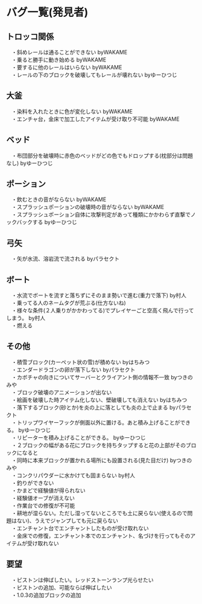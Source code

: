 # バグ一覧(発見者)  

## トロッコ関係  
　・斜めレールは通ることができない       byWAKAME  
　・乗ると勝手に動き始める       byWAKAME  
　・要するに他のレールはいらない        byWAKAME  
　・レールの下のブロックを破壊してもレールが壊れない      byゆーひつじ  
## 大釜  
　・染料を入れたときに色が変化しない      byWAKAME  
　・エンチャ台，金床で加工したアイテムが受け取り不可能     byWAKAME  
## ベッド  
　・布団部分を破壊時に赤色のベッドがどの色でもドロップする(枕部分は問題なし)     byゆーひつじ  
## ポーション  
　・飲むときの音がならない       byWAKAME  
　・スプラッシュポーションの破壊時の音がならない       byWAKAME  
　・スプラッシュポーション自体に攻撃判定があって種類にかかわらず直撃でノックバックする byゆーひつじ  
## 弓矢  
　・矢が水流、溶岩流で流される     byパラセクト  
## ボート
　・水流でボートを流すと落ちずにそのまま勢いで進む(重力で落下)    by村人  
　・乗ってる人のネームタグが荒ぶる(仕方ないね)  
　・様々な条件(２人乗りがかかわってる)でプレイヤーごと空高く飛んで行ってしまう。   by村人  
　・燃える  
##  その他  
　・積雪ブロック(カーペット状の雪)が積めない   byはちみつ  
　・エンダードラゴンの卵が落下しない    byパラセクト  
　・カボチャの向きについてサーバーとクライアント側の情報不一致   byつきのみや  
　・ブロック破壊のアニメーションが出ない  
　・絵画を破壊した時アイテム化しない、壁破壊しても消えない     byはちみつ  
　・落下するブロック(砂とか)を炎の上に落としても炎の上で止まる      byパラセクト  
　・トリップワイヤーフックが側面以外に置ける。あと積み上げることができる。     byゆーひつじ  
　・リピーターを積み上げることができる。      byゆーひつじ  
　・２ブロックの幅がある花にブロックを持ちタップすると花の上部がそのブロックになると  
　・同時に本来ブロックが置かれる場所にも設置される(見た目だけ)          byつきのみや  
　・コンクリパウダーに水かけても固まらない     by村人  
　・釣りができない  
　・かまどで経験値が得られない  
　・経験値オーブが消えない  
　・作業台での修復が不可能  
　・耕地が湿らない。ただし湿ってないところでも土に戻らない(使えるので問題はない)、うえでジャンプしても元に戻らない  
　・エンチャント台でエンチャントしたものが受け取れない  
　・金床での修復，エンチャント本でのエンチャント、名づけを行ってもそのアイテムが受け取れない  
## 要望  　
　・ピストンは伸ばしたい。レッドストーンランプ光らせたい    
　・ピストンの追加、可能ならば伸ばしたい  
　・1.0.3の追加ブロックの追加  
